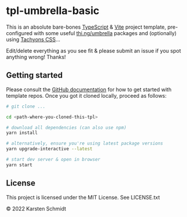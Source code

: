 # tpl-umbrella-basic

This is an absolute bare-bones [TypeScript](https://www.typescriptlang.org/) &
[Vite](https://vitejs.dev/) project template, pre-configured with some useful
[thi.ng/umbrella](https://github.com/thi-ng/umbrella/) packages and (optionally) using
[Tachyons CSS](https://tachyons.io/)...

Edit/delete everything as you see fit & please submit an issue if you spot
anything wrong! Thanks!

## Getting started

Please consult the [GitHub
documentation](https://docs.github.com/en/repositories/creating-and-managing-repositories/creating-a-repository-from-a-template)
for how to get started with template repos. Once you got it cloned locally,
proceed as follows:

```bash
# git clone ...

cd <path-where-you-cloned-this-tpl>

# download all dependencies (can also use npm)
yarn install

# alternatively, ensure you're using latest package versions
yarn upgrade-interactive --latest

# start dev server & open in browser
yarn start
```

## License

This project is licensed under the MIT License. See LICENSE.txt

&copy; 2022 Karsten Schmidt
